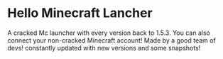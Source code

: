 # Hello Minecraft Lancher 
A cracked Mc launcher with every version back to 
1.5.3. You can also connect your non-cracked Minecraft
account!
Made by a good team of devs!
constantly updated with new versions and some snapshots!
